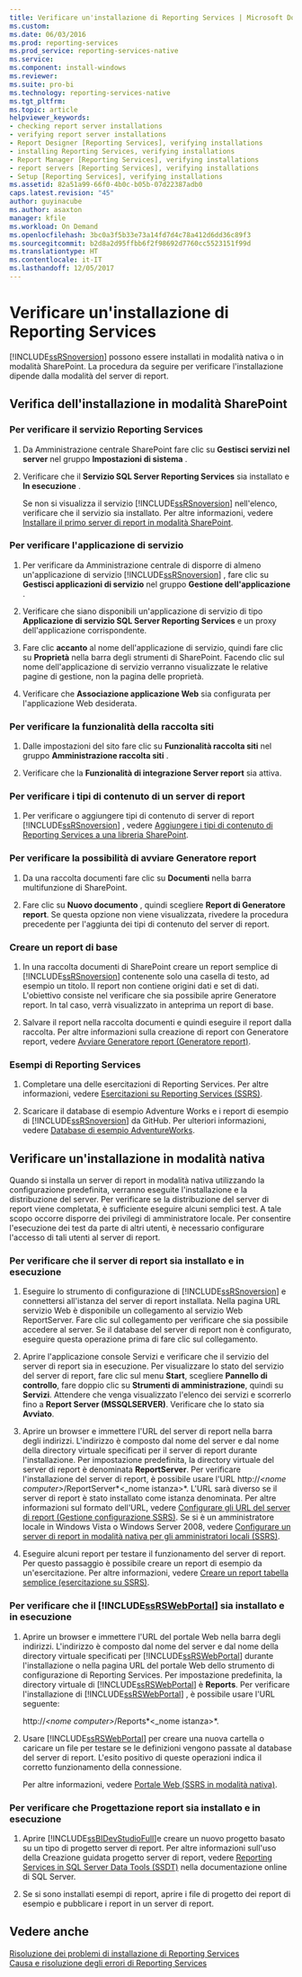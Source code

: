 ```yaml
---
title: Verificare un'installazione di Reporting Services | Microsoft Docs
ms.custom: 
ms.date: 06/03/2016
ms.prod: reporting-services
ms.prod_service: reporting-services-native
ms.service: 
ms.component: install-windows
ms.reviewer: 
ms.suite: pro-bi
ms.technology: reporting-services-native
ms.tgt_pltfrm: 
ms.topic: article
helpviewer_keywords:
- checking report server installations
- verifying report server installations
- Report Designer [Reporting Services], verifying installations
- installing Reporting Services, verifying installations
- Report Manager [Reporting Services], verifying installations
- report servers [Reporting Services], verifying installations
- Setup [Reporting Services], verifying installations
ms.assetid: 82a51a99-66f0-4b0c-b05b-07d22387adb0
caps.latest.revision: "45"
author: guyinacube
ms.author: asaxton
manager: kfile
ms.workload: On Demand
ms.openlocfilehash: 3bc0a3f5b33e73a14fd7d4c78a412d6dd36c89f3
ms.sourcegitcommit: b2d8a2d95ffbb6f2f98692d7760cc5523151f99d
ms.translationtype: HT
ms.contentlocale: it-IT
ms.lasthandoff: 12/05/2017
---
```

# <a name="verify-a-reporting-services-installation"></a>Verificare un'installazione di Reporting Services
  [!INCLUDE[ssRSnoversion](../../includes/ssrsnoversion-md.md)] possono essere installati in modalità nativa o in modalità SharePoint. La procedura da seguire per verificare l'installazione dipende dalla modalità del server di report.  
  
##  <a name="bkmk_sharepointmode"></a> Verifica dell'installazione in modalità SharePoint  
  
### <a name="to-verify-the-reporting-services-service"></a>Per verificare il servizio Reporting Services  
  
1.  Da Amministrazione centrale SharePoint fare clic su **Gestisci servizi nel server** nel gruppo **Impostazioni di sistema** .  
  
2.  Verificare che il **Servizio SQL Server Reporting Services** sia installato e **In esecuzione** .  
  
     Se non si visualizza il servizio [!INCLUDE[ssRSnoversion](../../includes/ssrsnoversion-md.md)] nell'elenco, verificare che il servizio sia installato. Per altre informazioni, vedere [Installare il primo server di report in modalità SharePoint](http://msdn.microsoft.com/en-us/b29d0f45-0068-4c84-bd7e-5b8a9cd1b538).  
  
### <a name="to-verify-the-service-application"></a>Per verificare l'applicazione di servizio  
  
1.  Per verificare da Amministrazione centrale di disporre di almeno un'applicazione di servizio [!INCLUDE[ssRSnoversion](../../includes/ssrsnoversion-md.md)] , fare clic su **Gestisci applicazioni di servizio** nel gruppo **Gestione dell'applicazione** .  
  
2.  Verificare che siano disponibili un'applicazione di servizio di tipo **Applicazione di servizio SQL Server Reporting Services** e un proxy dell'applicazione corrispondente.  
  
3.  Fare clic **accanto** al nome dell'applicazione di servizio, quindi fare clic su **Proprietà** nella barra degli strumenti di SharePoint.  Facendo clic sul nome dell'applicazione di servizio verranno visualizzate le relative pagine di gestione, non la pagina delle proprietà.  
  
4.  Verificare che **Associazione applicazione Web** sia configurata per l'applicazione Web desiderata.  
  
### <a name="to-verify-the-site-collection-feature"></a>Per verificare la funzionalità della raccolta siti  
  
1.  Dalle impostazioni del sito fare clic su **Funzionalità raccolta siti** nel gruppo **Amministrazione raccolta siti** .  
  
2.  Verificare che la **Funzionalità di integrazione Server report** sia attiva.  
  
### <a name="to-verify-reporting-server-content-types"></a>Per verificare i tipi di contenuto di un server di report  
  
1.  Per verificare o aggiungere tipi di contenuto di server di report [!INCLUDE[ssRSnoversion](../../includes/ssrsnoversion-md.md)] , vedere [Aggiungere i tipi di contenuto di Reporting Services a una libreria SharePoint](../../reporting-services/report-server-sharepoint/add-reporting-services-content-types-to-a-sharepoint-library.md).  
  
### <a name="to-verify-you-can-launch-report-builder"></a>Per verificare la possibilità di avviare Generatore report  
  
1.  Da una raccolta documenti fare clic su **Documenti** nella barra multifunzione di SharePoint.  
  
2.  Fare clic su **Nuovo documento** , quindi scegliere **Report di Generatore report**. Se questa opzione non viene visualizzata, rivedere la procedura precedente per l'aggiunta dei tipi di contenuto del server di report.  
  
### <a name="create-a-basic-report"></a>Creare un report di base  
  
1.  In una raccolta documenti di SharePoint creare un report semplice di [!INCLUDE[ssRSnoversion](../../includes/ssrsnoversion-md.md)] contenente solo una casella di testo, ad esempio un titolo. Il report non contiene origini dati e set di dati. L'obiettivo consiste nel verificare che sia possibile aprire Generatore report. In tal caso, verrà visualizzato in anteprima un report di base.  
  
2.  Salvare il report nella raccolta documenti e quindi eseguire il report dalla raccolta. Per altre informazioni sulla creazione di report con Generatore report, vedere [Avviare Generatore report (Generatore report)](http://msdn.microsoft.com/en-us/8c8c7d2e-b315-418d-bf65-90e7685e4259).  
  
### <a name="reporting-services-samples"></a>Esempi di Reporting Services  
  
1.  Completare una delle esercitazioni di Reporting Services. Per altre informazioni, vedere [Esercitazioni su Reporting Services &#40;SSRS&#41;](../../reporting-services/reporting-services-tutorials-ssrs.md).  
  
2.  Scaricare il database di esempio Adventure Works e i report di esempio di [!INCLUDE[ssRSnoversion](../../includes/ssrsnoversion-md.md)] da GitHub. Per ulteriori informazioni, vedere [Database di esempio AdventureWorks](https://github.com/Microsoft/sql-server-samples/releases).  
  
##  <a name="bkmk_nativemode"></a> Verificare un'installazione in modalità nativa  
 Quando si installa un server di report in modalità nativa utilizzando la configurazione predefinita, verranno eseguite l'installazione e la distribuzione del server. Per verificare se la distribuzione del server di report viene completata, è sufficiente eseguire alcuni semplici test. A tale scopo occorre disporre dei privilegi di amministratore locale. Per consentire l'esecuzione dei test da parte di altri utenti, è necessario configurare l'accesso di tali utenti al server di report.  
  
### <a name="to-verify-that-the-report-server-is-installed-and-running"></a>Per verificare che il server di report sia installato e in esecuzione  
  
1.  Eseguire lo strumento di configurazione di [!INCLUDE[ssRSnoversion](../../includes/ssrsnoversion-md.md)] e connettersi all'istanza del server di report installata. Nella pagina URL servizio Web è disponibile un collegamento al servizio Web ReportServer. Fare clic sul collegamento per verificare che sia possibile accedere al server. Se il database del server di report non è configurato, eseguire questa operazione prima di fare clic sul collegamento.  
  
2.  Aprire l'applicazione console Servizi e verificare che il servizio del server di report sia in esecuzione. Per visualizzare lo stato del servizio del server di report, fare clic sul menu **Start**, scegliere **Pannello di controllo**, fare doppio clic su **Strumenti di amministrazione**, quindi su **Servizi**. Attendere che venga visualizzato l'elenco dei servizi e scorrerlo fino a **Report Server (MSSQLSERVER)**. Verificare che lo stato sia **Avviato**.  
  
3.  Aprire un browser e immettere l'URL del server di report nella barra degli indirizzi. L'indirizzo è composto dal nome del server e dal nome della directory virtuale specificati per il server di report durante l'installazione. Per impostazione predefinita, la directory virtuale del server di report è denominata **ReportServer**. Per verificare l'installazione del server di report, è possibile usare l'URL http://*\<nome computer>*/ReportServer*\<_nome istanza>*. L'URL sarà diverso se il server di report è stato installato come istanza denominata. Per altre informazioni sul formato dell'URL, vedere [Configurare gli URL del server di report &#40;Gestione configurazione SSRS&#41;](../../reporting-services/install-windows/configure-report-server-urls-ssrs-configuration-manager.md). Se si è un amministratore locale in Windows Vista o Windows Server 2008, vedere [Configurare un server di report in modalità nativa per gli amministratori locali &#40;SSRS&#41;](../../reporting-services/report-server/configure-a-native-mode-report-server-for-local-administration-ssrs.md).  
  
4.  Eseguire alcuni report per testare il funzionamento del server di report. Per questo passaggio è possibile creare un report di esempio da un'esercitazione. Per altre informazioni, vedere [Creare un report tabella semplice &#40;esercitazione su SSRS&#41;](../../reporting-services/create-a-basic-table-report-ssrs-tutorial.md).  
  
### <a name="to-verify-that-the-includessrswebportalincludesssrswebportalmd-is-installed-and-running"></a>Per verificare che il [!INCLUDE[ssRSWebPortal](../../includes/ssrswebportal.md)] sia installato e in esecuzione  
  
1.  Aprire un browser e immettere l'URL del portale Web nella barra degli indirizzi. L'indirizzo è composto dal nome del server e dal nome della directory virtuale specificati per [!INCLUDE[ssRSWebPortal](../../includes/ssrswebportal.md)] durante l'installazione o nella pagina URL del portale Web dello strumento di configurazione di Reporting Services. Per impostazione predefinita, la directory virtuale di [!INCLUDE[ssRSWebPortal](../../includes/ssrswebportal.md)] è **Reports**. Per verificare l'installazione di [!INCLUDE[ssRSWebPortal](../../includes/ssrswebportal.md)] , è possibile usare l'URL seguente:  
  
     http://*\<nome computer>*/Reports*\<_nome istanza>*.  
  
2.  Usare [!INCLUDE[ssRSWebPortal](../../includes/ssrswebportal.md)] per creare una nuova cartella o caricare un file per testare se le definizioni vengono passate al database del server di report. L'esito positivo di queste operazioni indica il corretto funzionamento della connessione.  
  
     Per altre informazioni, vedere [Portale Web &#40;SSRS in modalità nativa&#41;](http://msdn.microsoft.com/en-us/7349e626-6ed5-4d21-b05f-cf042ad9ad70).  
  
### <a name="to-verify-that-report-designer-is-installed-and-running"></a>Per verificare che Progettazione report sia installato e in esecuzione  
  
1.  Aprire [!INCLUDE[ssBIDevStudioFull](../../includes/ssbidevstudiofull-md.md)]e creare un nuovo progetto basato su un tipo di progetto server di report. Per altre informazioni sull'uso della Creazione guidata progetto server di report, vedere [Reporting Services in SQL Server Data Tools &#40;SSDT&#41;](../../reporting-services/tools/reporting-services-in-sql-server-data-tools-ssdt.md) nella documentazione online di SQL Server.  
  
2.  Se si sono installati esempi di report, aprire i file di progetto dei report di esempio e pubblicare i report in un server di report.  
  
## <a name="see-also"></a>Vedere anche  
 [Risoluzione dei problemi di installazione di Reporting Services](../../reporting-services/install-windows/troubleshoot-a-reporting-services-installation.md)   
 [Causa e risoluzione degli errori di Reporting Services](../../reporting-services/troubleshooting/cause-and-resolution-of-reporting-services-errors.md)  
  
  
